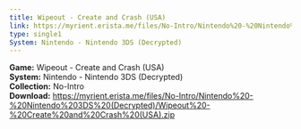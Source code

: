 ```yaml
---
title: Wipeout - Create and Crash (USA)
link: https://myrient.erista.me/files/No-Intro/Nintendo%20-%20Nintendo%203DS%20(Decrypted)/Wipeout%20-%20Create%20and%20Crash%20(USA).zip
type: single1
System: Nintendo - Nintendo 3DS (Decrypted)
---
```

<b>Game:</b> Wipeout - Create and Crash (USA)<br>
<b>System:</b> Nintendo - Nintendo 3DS (Decrypted)<br>
<b>Collection:</b> No-Intro<br>
<b>Download:</b> https://myrient.erista.me/files/No-Intro/Nintendo%20-%20Nintendo%203DS%20(Decrypted)/Wipeout%20-%20Create%20and%20Crash%20(USA).zip